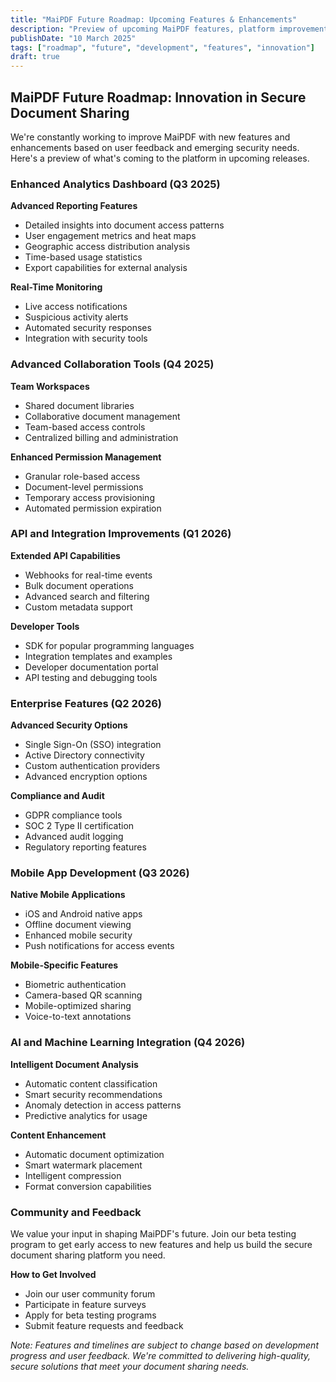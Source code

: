 ```yaml
---
title: "MaiPDF Future Roadmap: Upcoming Features & Enhancements"
description: "Preview of upcoming MaiPDF features, platform improvements, and exciting developments in secure PDF sharing technology"
publishDate: "10 March 2025"
tags: ["roadmap", "future", "development", "features", "innovation"]
draft: true
---
```


## MaiPDF Future Roadmap: Innovation in Secure Document Sharing

We're constantly working to improve MaiPDF with new features and enhancements based on user feedback and emerging security needs. Here's a preview of what's coming to the platform in upcoming releases.

### Enhanced Analytics Dashboard (Q3 2025)

**Advanced Reporting Features**
- Detailed insights into document access patterns
- User engagement metrics and heat maps
- Geographic access distribution analysis
- Time-based usage statistics
- Export capabilities for external analysis

**Real-Time Monitoring**
- Live access notifications
- Suspicious activity alerts
- Automated security responses
- Integration with security tools

### Advanced Collaboration Tools (Q4 2025)

**Team Workspaces**
- Shared document libraries
- Collaborative document management
- Team-based access controls
- Centralized billing and administration

**Enhanced Permission Management**
- Granular role-based access
- Document-level permissions
- Temporary access provisioning
- Automated permission expiration

### API and Integration Improvements (Q1 2026)

**Extended API Capabilities**
- Webhooks for real-time events
- Bulk document operations
- Advanced search and filtering
- Custom metadata support

**Developer Tools**
- SDK for popular programming languages
- Integration templates and examples
- Developer documentation portal
- API testing and debugging tools

### Enterprise Features (Q2 2026)

**Advanced Security Options**
- Single Sign-On (SSO) integration
- Active Directory connectivity
- Custom authentication providers
- Advanced encryption options

**Compliance and Audit**
- GDPR compliance tools
- SOC 2 Type II certification
- Advanced audit logging
- Regulatory reporting features

### Mobile App Development (Q3 2026)

**Native Mobile Applications**
- iOS and Android native apps
- Offline document viewing
- Enhanced mobile security
- Push notifications for access events

**Mobile-Specific Features**
- Biometric authentication
- Camera-based QR scanning
- Mobile-optimized sharing
- Voice-to-text annotations

### AI and Machine Learning Integration (Q4 2026)

**Intelligent Document Analysis**
- Automatic content classification
- Smart security recommendations
- Anomaly detection in access patterns
- Predictive analytics for usage

**Content Enhancement**
- Automatic document optimization
- Smart watermark placement
- Intelligent compression
- Format conversion capabilities

### Community and Feedback

We value your input in shaping MaiPDF's future. Join our beta testing program to get early access to new features and help us build the secure document sharing platform you need.

**How to Get Involved**
- Join our user community forum
- Participate in feature surveys
- Apply for beta testing programs
- Submit feature requests and feedback

*Note: Features and timelines are subject to change based on development progress and user feedback. We're committed to delivering high-quality, secure solutions that meet your document sharing needs.*
